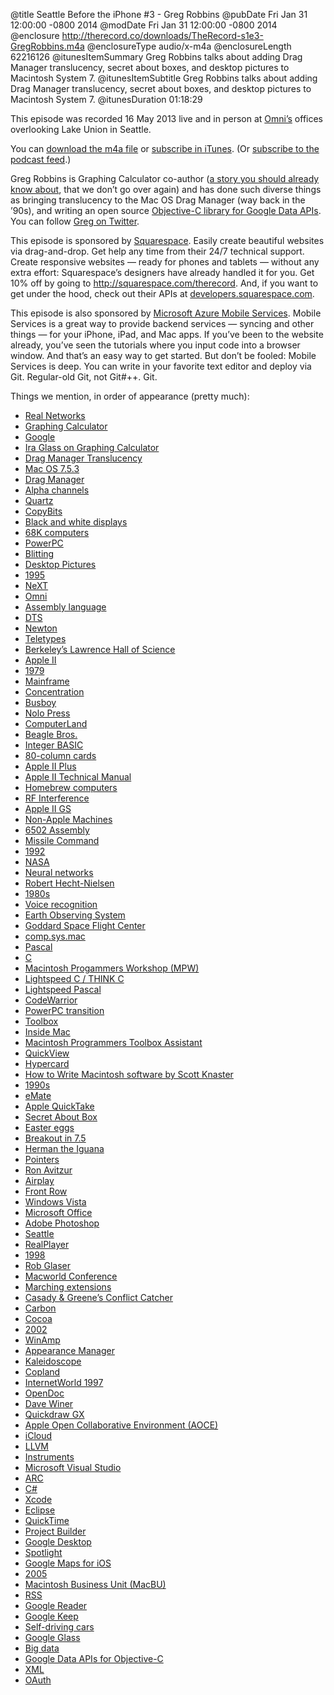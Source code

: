 @title Seattle Before the iPhone #3 - Greg Robbins
@pubDate Fri Jan 31 12:00:00 -0800 2014
@modDate Fri Jan 31 12:00:00 -0800 2014
@enclosure http://therecord.co/downloads/TheRecord-s1e3-GregRobbins.m4a
@enclosureType audio/x-m4a
@enclosureLength 62216126
@itunesItemSummary Greg Robbins talks about adding Drag Manager translucency, secret about boxes, and desktop pictures to Macintosh System 7.
@itunesItemSubtitle Greg Robbins talks about adding Drag Manager translucency, secret about boxes, and desktop pictures to Macintosh System 7.
@itunesDuration 01:18:29

This episode was recorded 16 May 2013 live and in person at [Omni’s](http://www.omnigroup.com/) offices overlooking Lake Union in Seattle.

You can <a href="/downloads/TheRecord-s1e3-GregRobbins.m4a">download the m4a file</a> or <a href="https://itunes.apple.com/us/podcast/the-record/id791861057">subscribe in iTunes</a>. (Or <a href="https://therecord.co/xml/rss.xml">subscribe to the podcast feed</a>.)

Greg Robbins is Graphing Calculator co-author (<a href="http://www.pacifict.com/Story/">a story you should already know about</a>, that we don’t go over again) and has done such diverse things as bringing translucency to the Mac OS Drag Manager (way back in the ’90s), and writing an open source <a href="http://googlemac.blogspot.com/2011/08/new-objective-c-library-for-new.html">Objective-C library for Google Data APIs</a>. You can follow <a href="https://twitter.com/grob">Greg on Twitter</a>.

<p class="sponsor">This episode is sponsored by <a href="http://squarespace.com/therecord">Squarespace</a>. Easily create beautiful websites via drag-and-drop. Get help any time from their 24/7 technical support. Create responsive websites — ready for phones and tablets — without any extra effort: Squarespace’s designers have already handled it for you. Get 10% off by going to <a href="http://squarespace.com/therecord">http://squarespace.com/therecord</a>. And, if you want to get under the hood, check out their APIs at <a href="http://developers.squarespace.com/">developers.squarespace.com</a>.</p>

<p class="sponsor">This episode is also sponsored by <a href=" http://www.windowsazure.com/en-us/develop/mobile/ios/?WT.mc_id=azurebg_us_pmm_mirluna_therecord">Microsoft Azure Mobile Services</a>. Mobile Services is a great way to provide backend services — syncing and other things — for your iPhone, iPad, and Mac apps. If you’ve been to the website already, you’ve seen the tutorials where you input code into a browser window. And that’s an easy way to get started. But don’t be fooled: Mobile Services is deep. You can write in your favorite text editor and deploy via Git. Regular-old Git, not Git#++. Git.</p>

Things we mention, in order of appearance (pretty much):

<ul>
<li><a href="http://www.real.com/">Real Networks</a></li>
<li><a href="http://www.pacifict.com/Story/">Graphing Calculator</a></li>
<li><a href="https://www.google.com/">Google</a></li>
<li><a href="http://www.thisamericanlife.org/radio-archives/episode/284/transcript">Ira Glass on Graphing Calculator</a></li>
<li><a href="http://books.google.com/books?id=LKkZ3TC-wScC&pg=PA1359&lpg=PA1359&dq=mac+drag+manager+translucency&source=bl&ots=smAKSBsSI7&sig=guFPXLs1c2VmwCKRpBD33uZWojU&hl=en&sa=X&ei=LeTqUoqWH4vwoASziYGQAw&ved=0CCkQ6AEwAQ#v=onepage&q=mac%20drag%20manager%20translucency&f=false">Drag Manager Translucency</a></li>
<li><a href="http://en.wikipedia.org/wiki/History_of_Mac_OS#System_7">Mac OS 7.5.3</a></li>
<li><a href="https://developer.apple.com/legacy/library/documentation/Carbon/reference/Drag_Manager/drag_manager_ref.pdf">Drag Manager</a></li>
<li><a href="http://en.wikipedia.org/wiki/Alpha_compositing">Alpha channels</a></li>
<li><a href="https://developer.apple.com/library/mac/documentation/GraphicsImaging/Conceptual/drawingwithquartz2d/Introduction/Introduction.html">Quartz</a></li>
<li><a href="http://www.mactech.com/articles/develop/issue_06/Othmer_text_.html">CopyBits</a></li>
<li><a href="http://en.wikipedia.org/wiki/Monochrome_monitor">Black and white displays</a></li>
<li><a href="http://en.wikipedia.org/wiki/Motorola_68000_family">68K computers</a></li>
<li><a href="http://en.wikipedia.org/wiki/PowerPC">PowerPC</a></li>
<li><a href="http://en.wikipedia.org/wiki/Bit_blit">Blitting</a></li>
<li><a href="http://www.macobserver.com/images/features/macos8/deskpictures.gif">Desktop Pictures</a></li>
<li><a href="http://en.wikipedia.org/wiki/1995">1995</a></li>
<li><a href="http://en.wikipedia.org/wiki/NeXT">NeXT</a></li>
<li><a href="http://www.omnigroup.com">Omni</a></li>
<li><a href="http://www.swansontec.com/sprogram.html">Assembly language</a></li>
<li><a href="https://developer.apple.com/support/technical/">DTS</a></li>
<li><a href="http://oldcomputers.net/apple-newton.html">Newton</a></li>
<li><a href="http://en.wikipedia.org/wiki/Teleprinter">Teletypes</a></li>
<li><a href="http://www.lawrencehallofscience.org">Berkeley’s Lawrence Hall of Science</a></li>
<li><a href="http://oldcomputers.net/appleii.html">Apple II</a></li>
<li><a href="http://www.youtube.com/watch?v=4aeETEoNfOg">1979</a></li>
<li><a href="http://en.wikipedia.org/wiki/Mainframe_computer">Mainframe</a></li>
<li><a href="http://en.wikipedia.org/wiki/Concentration_(game_show)">Concentration</a></li>
<li><a href="http://en.wikipedia.org/wiki/Busboy">Busboy</a></li>
<li><a href="http://en.wikipedia.org/wiki/Nolo.com">Nolo Press</a></li>
<li><a href="http://en.wikipedia.org/wiki/ComputerLand">ComputerLand</a></li>
<li><a href="http://stevenf.com/beagle/">Beagle Bros.</a></li>
<li><a href="http://en.wikipedia.org/wiki/Integer_BASIC">Integer BASIC</a></li>
<li><a href="http://en.wikipedia.org/wiki/Apple_80-Column_Text_Card">80-column cards</a></li>
<li><a href="http://oldcomputers.net/appleii.html">Apple II Plus</a></li>
<li><a href="http://www.applelogic.org/UserManuals.html">Apple II Technical Manual</a></li>
<li><a href="http://en.wikipedia.org/wiki/Homebrew_Computer_Club">Homebrew computers</a></li>
<li><a href="http://en.wikipedia.org/wiki/Electromagnetic_interference">RF Interference</a></li>
<li><a href="http://oldcomputers.net/appleiigs.html">Apple II GS</a></li>
<li><a href="http://en.wikipedia.org/wiki/TRS-80">Non-Apple Machines</a></li>
<li><a href="http://en.wikibooks.org/wiki/6502_Assembly">6502 Assembly</a></li>
<li><a href="http://en.wikipedia.org/wiki/Missile_Command">Missile Command</a></li>
<li><a href="http://en.wikipedia.org/wiki/1992">1992</a></li>
<li><a href="http://www.nasa.gov/">NASA</a></li>
<li><a href="http://en.wikipedia.org/wiki/Artificial_neural_network">Neural networks</a></li>
<li><a href="http://en.wikipedia.org/wiki/Robert_Hecht-Nielsen">Robert Hecht-Nielsen</a></li>
<li><a href="http://en.wikipedia.org/wiki/1980s">1980s</a></li>
<li><a href="http://en.wikipedia.org/wiki/Speech_recognition">Voice recognition</a></li>
<li><a href="http://eospso.gsfc.nasa.gov">Earth Observing System</a></li>
<li><a href="http://www.nasa.gov/centers/goddard/home/">Goddard Space Flight Center</a></li>
<li><a href="http://www.macusenet.com/">comp.sys.mac</a></li>
<li><a href="http://en.wikipedia.org/wiki/Pascal_(programming_language)">Pascal</a></li>
<li><a href="http://en.wikipedia.org/wiki/C_(programming_language)">C</a></li>
<li><a href="http://en.wikipedia.org/wiki/Macintosh_Programmer%27s_Workshop">Macintosh Progammers Workshop (MPW)</a></li>
<li><a href="http://en.wikipedia.org/wiki/THINK_C">Lightspeed C / THINK C</a></li>
<li><a href="http://www.danielsays.com/ss-gallery-macintosh-thinks-lightspeed-pascal-10.html">Lightspeed Pascal</a></li>
<li><a href="http://en.wikipedia.org/wiki/CodeWarrior">CodeWarrior</a></li>
<li><a href="http://lowendmac.com/roundtable/12rt/026-powerpc-transition.html">PowerPC transition</a></li>
<li><a href="http://en.wikipedia.org/wiki/Macintosh_Toolbox">Toolbox</a></li>
<li><a href="http://en.wikipedia.org/wiki/Inside_Macintosh">Inside Mac</a></li>
<li><a href="http://www.amazon.com/Macintosh-Programmers-Toolbox-Assistant-Cd-Rom/dp/0201483424">Macintosh Programmers Toolbox Assistant</a></li>
<li><a href="http://en.wikipedia.org/wiki/QuickView">QuickView</a></li>
<li><a href="http://hypercard.org/">Hypercard</a></li>
<li><a href="http://www.amazon.com/Write-Macintosh-Software-Scott-Knaster/dp/0672484293/ref=sr_1_7?s=books&ie=UTF8&qid=1391196136&sr=1-7">How to Write Macintosh software by Scott Knaster</a></li>
<li><a href="http://en.wikipedia.org/wiki/1990s">1990s</a></li>
<li><a href="http://apple-history.com/emate">eMate</a></li>
<li><a href="http://en.wikipedia.org/wiki/Apple_QuickTake">Apple QuickTake</a></li>
<li><a href="http://www.youtube.com/watch?v=ZYcAsOG2jaI">Secret About Box</a></li>
<li><a href="http://www.tuaw.com/2013/03/31/mac-101-easter-eggs/">Easter eggs</a></li>
<li><a href="http://www.mackido.com/EasterEggs/Breakout.html">Breakout in 7.5</a></li>
<li><a href="http://www.mackido.com/EasterEggs/Iguana.html">Herman the Iguana</a></li>
<li><a href="http://en.wikipedia.org/wiki/Pointer_(computer_programming)">Pointers</a></li>
<li><a href="http://www.pacifict.com/ron/">Ron Avitzur</a></li>
<li><a href="https://www.apple.com/airplay/">Airplay</a></li>
<li><a href="http://en.wikipedia.org/wiki/Front_Row_(software)">Front Row</a></li>
<li><a href="http://en.wikipedia.org/wiki/Windows_Vista">Windows Vista</a></li>
<li><a href="http://en.wikipedia.org/wiki/Microsoft_Office">Microsoft Office</a></li>
<li><a href="http://en.wikipedia.org/wiki/Adobe_Photoshop">Adobe Photoshop</a></li>
<li><a href="http://www.seattle.gov/">Seattle</a></li>
<li><a href="http://en.wikipedia.org/wiki/RealPlayer">RealPlayer</a></li>
<li><a href="http://en.wikipedia.org/wiki/1998">1998</a></li>
<li><a href="http://en.wikipedia.org/wiki/Rob_Glaser">Rob Glaser</a></li>
<li><a href="http://en.wikipedia.org/wiki/Macworld/iWorld">Macworld Conference</a></li>
<li><a href="http://en.wikipedia.org/wiki/Extension_(Mac_OS)">Marching extensions</a></li>
<li><a href="http://en.wikipedia.org/wiki/Conflict_Catcher">Casady & Greene’s Conflict Catcher</a></li>
<li><a href="http://en.wikipedia.org/wiki/Carbon_(API)">Carbon</a></li>
<li><a href="https://developer.apple.com/technologies/mac/cocoa.html">Cocoa</a></li>
<li><a href="http://en.wikipedia.org/wiki/2002">2002</a></li>
<li><a href="http://www.winamp.com/">WinAmp</a></li>
<li><a href="http://en.wikipedia.org/wiki/Appearance_Manager">Appearance Manager</a></li>
<li><a href="http://www.lowendmac.com/thompson/06/0801.html">Kaleidoscope</a></li>
<li><a href="http://en.wikipedia.org/wiki/Copland_(operating_system)">Copland</a></li>
<li><a href="http://inessential.com/2009/03/19/internetworld_spring_1997">InternetWorld 1997</a></li>
<li><a href="http://en.wikipedia.org/wiki/OpenDoc">OpenDoc</a></li>
<li><a href="http://scripting.com/">Dave Winer</a></li>
<li><a href="http://en.wikipedia.org/wiki/QuickDraw_GX">Quickdraw GX</a></li>
<li><a href="http://en.wikipedia.org/wiki/Apple_Open_Collaboration_Environment">Apple Open Collaborative Environment (AOCE)</a></li>
<li><a href="http://www.apple.com/icloud/">iCloud</a></li>
<li><a href="http://llvm.org/">LLVM</a></li>
<li><a href="https://developer.apple.com/library/mac/documentation/developertools/conceptual/InstrumentsUserGuide/Introduction/Introduction.html">Instruments</a></li>
<li><a href="http://msdn.microsoft.com/en-US/vstudio">Microsoft Visual Studio</a></li>
<li><a href="http://clang.llvm.org/docs/AutomaticReferenceCounting.html">ARC</a></li>
<li><a href="http://en.wikipedia.org/wiki/C_Sharp_(programming_language)">C#</a></li>
<li><a href="https://developer.apple.com/xcode/">Xcode</a></li>
<li><a href="https://www.eclipse.org/">Eclipse</a></li>
<li><a href="http://www.apple.com/quicktime/">QuickTime</a></li>
<li><a href="http://en.wikipedia.org/wiki/Project_Builder">Project Builder</a></li>
<li><a href="https://www.macupdate.com/app/mac/24587/google-desktop">Google Desktop</a></li>
<li><a href="http://en.wikipedia.org/wiki/Spotlight_(software)">Spotlight</a></li>
<li><a href="https://itunes.apple.com/us/app/google-maps/id585027354?mt=8">Google Maps for iOS</a></li>
<li><a href="http://en.wikipedia.org/wiki/2005">2005</a></li>
<li><a href="http://en.wikipedia.org/wiki/Macintosh_Business_Unit">Macintosh Business Unit (MacBU)</a></li>
<li><a href="http://en.wikipedia.org/wiki/RSS">RSS</a></li>
<li><a href="http://en.wikipedia.org/wiki/Google_Reader">Google Reader</a></li>
<li><a href="http://en.wikipedia.org/wiki/Google_Keep">Google Keep</a></li>
<li><a href="http://en.wikipedia.org/wiki/Google_driverless_car">Self-driving cars</a></li>
<li><a href="http://www.google.com/glass/start/">Google Glass</a></li>
<li><a href="http://en.wikipedia.org/wiki/Big_data">Big data</a></li>
<li><a href="http://googlemac.blogspot.com/2011/08/new-objective-c-library-for-new.html">Google Data APIs for Objective-C</a></li>
<li><a href="http://www.w3.org/XML/">XML</a></li>
<li><a href="http://en.wikipedia.org/wiki/OAuth">OAuth</a></li>
</ul>